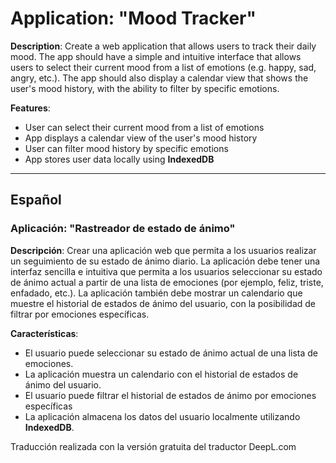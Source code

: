 # Application: "Mood Tracker"

**Description**: Create a web application that allows users to track their daily mood. The app should have a simple and intuitive interface that allows users to select their current mood from a list of emotions (e.g. happy, sad, angry, etc.). The app should also display a calendar view that shows the user's mood history, with the ability to filter by specific emotions.

**Features**:
- User can select their current mood from a list of emotions
- App displays a calendar view of the user's mood history
- User can filter mood history by specific emotions
- App stores user data locally using **IndexedDB**

------

## Español
### Aplicación: "Rastreador de estado de ánimo"

**Descripción**: Crear una aplicación web que permita a los usuarios realizar un seguimiento de su estado de ánimo diario. La aplicación debe tener una interfaz sencilla e intuitiva que permita a los usuarios seleccionar su estado de ánimo actual a partir de una lista de emociones (por ejemplo, feliz, triste, enfadado, etc.). La aplicación también debe mostrar un calendario que muestre el historial de estados de ánimo del usuario, con la posibilidad de filtrar por emociones específicas.

**Características**:
- El usuario puede seleccionar su estado de ánimo actual de una lista de emociones.
- La aplicación muestra un calendario con el historial de estados de ánimo del usuario.
- El usuario puede filtrar el historial de estados de ánimo por emociones específicas
- La aplicación almacena los datos del usuario localmente utilizando **IndexedDB**.

Traducción realizada con la versión gratuita del traductor DeepL.com
